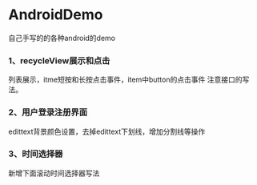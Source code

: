 # AndroidDemo
自己手写的的各种android的demo

### 1、recycleView展示和点击
列表展示，itme短按和长按点击事件，item中button的点击事件
注意接口的写法。

### 2、用户登录注册界面
edittext背景颜色设置，去掉edittext下划线，增加分割线等操作

### 3、时间选择器
新增下面滚动时间选择器写法
